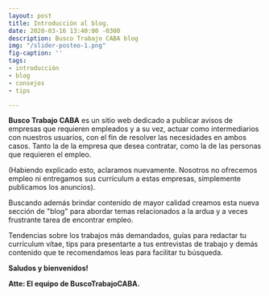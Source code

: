 ```yaml
---
layout: post
title: Introducción al blog.
date: 2020-03-16 13:40:00 -0300
description: Busco Trabajo CABA blog
img: "/slider-posteo-1.png"
fig-caption: ''
tags:
- introducción
- blog
- consejos
- tips

---
```

**Busco Trabajo CABA** es un sitio web dedicado a publicar avisos de empresas que requieren empleados y a su vez, actuar como intermediarios con nuestros usuarios, con el fin de resolver las necesidades en ambos casos. Tanto la de la empresa que desea contratar, como la de las personas que requieren el empleo.

(Habiendo explicado esto, aclaramos nuevamente. Nosotros no ofrecemos empleo ni entregamos sus currículum a estas empresas, simplemente publicamos los anuncios).

Buscando además brindar contenido de mayor calidad creamos esta nueva sección de "blog" para abordar temas relacionados a la ardua y a veces frustrante tarea de encontrar empleo.

Tendencias sobre los trabajos más demandados, guías para redactar tu currículum vítae, tips para presentarte a tus entrevistas de trabajo y demás contenido que te recomendamos leas para facilitar tu búsqueda.

**Saludos y bienvenidos!**

**Atte: El equipo de BuscoTrabajoCABA.**